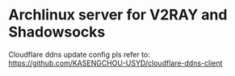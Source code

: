 # Archlinux server for V2RAY and Shadowsocks

Cloudflare ddns update config pls refer to: https://github.com/KASENGCHOU-USYD/cloudflare-ddns-client
